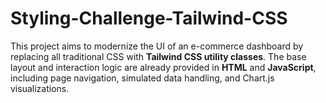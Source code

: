 # Styling-Challenge-Tailwind-CSS
This project aims to modernize the UI of an e-commerce dashboard by replacing all traditional CSS with **Tailwind CSS utility classes**. The base layout and interaction logic are already provided in **HTML** and **JavaScript**, including page navigation, simulated data handling, and Chart.js visualizations.
